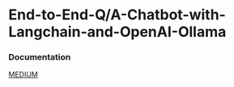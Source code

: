 # End-to-End-Q/A-Chatbot-with-Langchain-and-OpenAI-Ollama
### Documentation
[MEDIUM](https://medium.com/@sayanmandal77777/building-an-end-to-end-q-a-chatbot-with-langchain-and-openai-ollama-faf6a9415e59)

